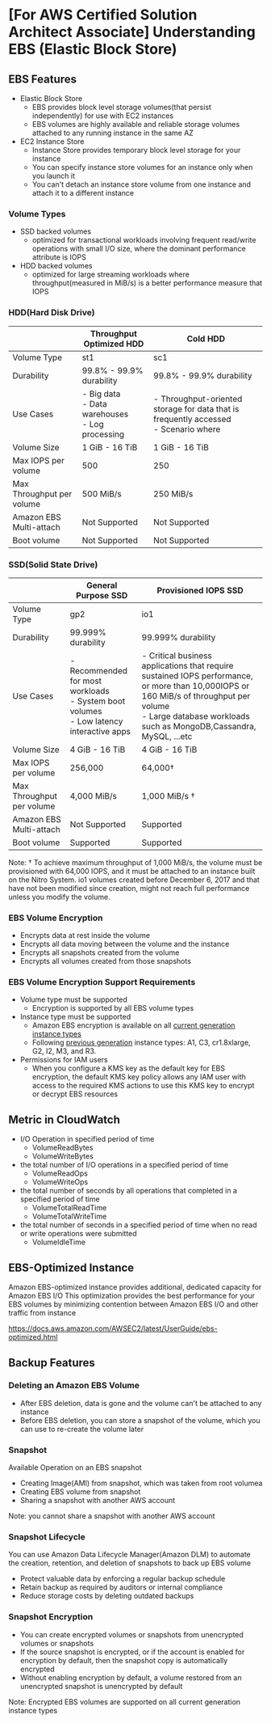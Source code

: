# [For AWS Certified Solution Architect Associate] Understanding EBS (Elastic Block Store)

## EBS Features

- Elastic Block Store
    - EBS provides block level storage volumes(that persist independently) for use with EC2 instances
    - EBS volumes are highly available and reliable storage volumes attached to any running instance in the same AZ
- EC2 Instance Store
    - Instance Store provides temporary block level storage for your instance
    - You can specify instance store volumes for an instance only when you launch it
    - You can't detach an instance store volume from one instance and attach it to a different instance

### Volume Types

- SSD backed volumes
  - optimized for transactional workloads involving frequent read/write operations with small I/O size, where the dominant performance attribute is IOPS
- HDD backed volumes
  - optimized for large streaming workloads where throughput(measured in MiB/s) is a better performance measure that IOPS

### HDD(Hard Disk Drive)

|                           | Throughput Optimized HDD                              | Cold HDD                                                                                |
|---------------------------|-------------------------------------------------------|-----------------------------------------------------------------------------------------|
| Volume Type               | st1                                                   | sc1                                                                                     |
| Durability                | 99.8% - 99.9% durability                              | 99.8% - 99.9% durability                                                                |
| Use Cases                 | - Big data<br/>- Data warehouses<br/>- Log processing | - Throughput-oriented storage for data that is frequently accessed<br/>- Scenario where |
| Volume Size               | 1 GiB - 16 TiB                                        | 1 GiB - 16 TiB                                                                          |
| Max IOPS per volume       | 500                                                   | 250                                                                                     |
| Max Throughput per volume | 500 MiB/s                                             | 250 MiB/s                                                                               |
| Amazon EBS Multi-attach   | Not Supported                                         | Not Supported                                                                           |
| Boot volume               | Not Supported                                         | Not Supported                                                                           |

### SSD(Solid State Drive)

|                           | General Purpose SSD                                                                           | Provisioned IOPS SSD                                                                                                                                                                                            |
|---------------------------|-----------------------------------------------------------------------------------------------|-----------------------------------------------------------------------------------------------------------------------------------------------------------------------------------------------------------------|
| Volume Type               | gp2                                                                                           | io1                                                                                                                                                                                                             |
| Durability                | 99.999% durability                                                                            | 99.999% durability                                                                                                                                                                                              |
| Use Cases                 | - Recommended for most workloads<br/>- System boot volumes<br/>- Low latency interactive apps | - Critical business applications that require sustained IOPS performance, or more than 10,000IOPS or 160 MiB/s of throughput per volume<br/>- Large database workloads such as MongoDB,Cassandra, MySQL, ...etc |
| Volume Size               | 4 GiB - 16 TiB                                                                                | 4 GiB - 16 TiB                                                                                                                                                                                                  |
| Max IOPS per volume       | 256,000                                                                                       | 64,000†                                                                                                                                                                                                         |
| Max Throughput per volume | 4,000 MiB/s                                                                                   | 1,000 MiB/s †                                                                                                                                                                                                   |
| Amazon EBS Multi-attach   | Not Supported                                                                                 | Supported                                                                                                                                                                                                       |
| Boot volume               | Supported                                                                                     | Supported                                                                                                                                                                                                       |

Note: 
† To achieve maximum throughput of 1,000 MiB/s, the volume must be provisioned with 64,000 IOPS, and it must be attached to an instance built on the Nitro System.
io1 volumes created before December 6, 2017 and that have not been modified since creation, might not reach full performance unless you modify the volume.

### EBS Volume Encryption

- Encrypts data at rest inside the volume
- Encrypts all data moving between the volume and the instance
- Encrypts all snapshots created from the volume
- Encrypts all volumes created from those snapshots

### EBS Volume Encryption Support Requirements
- Volume type must be supported
  - Encryption is supported by all EBS volume types
- Instance type must be supported
  - Amazon EBS encryption is available on all [current generation instance types](https://docs.aws.amazon.com/AWSEC2/latest/UserGuide/instance-types.html#current-gen-instances)
  - Following [previous generation](https://docs.aws.amazon.com/AWSEC2/latest/UserGuide/instance-types.html#previous-gen-instances) instance types: A1, C3, cr1.8xlarge, G2, I2, M3, and R3.
- Permissions for IAM users
  - When you configure a KMS key as the default key for EBS encryption, the default KMS key policy allows any IAM user with access to the required KMS actions to use this KMS key to encrypt or decrypt EBS resources

## Metric in CloudWatch
- I/O Operation in specified period of time 
  - VolumeReadBytes
  - VolumeWriteBytes
- the total number of I/O operations in a specified period of time
  - VolumeReadOps
  - VolumeWriteOps
- the total number of seconds by all operations that completed in a specified period of time
  - VolumeTotalReadTime
  - VolumeTotalWriteTime
- the total number of seconds in a specified period of time when no read or write operations were submitted
  - VolumeIdleTime


## EBS-Optimized Instance
Amazon EBS-optimized instance provides additional, dedicated capacity for Amazon EBS I/O
This optimization provides the best performance for your EBS volumes by minimizing contention between Amazon EBS I/O and other traffic from instance

https://docs.aws.amazon.com/AWSEC2/latest/UserGuide/ebs-optimized.html

## Backup Features
### Deleting an Amazon EBS Volume
  - After EBS deletion, data is gone and the volume can't be attached to any instance
  - Before EBS deletion, you can store a snapshot of the volume, which you can use to re-create the volume later

### Snapshot
Available Operation on an EBS snapshot
- Creating Image(AMI) from snapshot, which was taken from root volumea
- Creating EBS volume from snapshot
- Sharing a snapshot with another AWS account

Note: you cannot share a snapshot with another AWS account

### Snapshot Lifecycle
You can use Amazon Data Lifecycle Manager(Amazon DLM) to automate the creation, retention, and deletion of snapshots to back up EBS volume

  - Protect valuable data by enforcing a regular backup schedule
  - Retain backup as required by auditors or internal compliance 
  - Reduce storage costs by deleting outdated backups

### Snapshot Encryption
- You can create encrypted volumes or snapshots from unencrypted volumes or snapshots
- If the source snapshot is encrypted, or if the account is enabled for encryption by default, then the snapshot copy is automatically encrypted
- Without enabling encryption by default, a volume restored from an unencrypted snapshot is unencrypted by default

Note: Encrypted EBS volumes are supported on all current generation instance types
